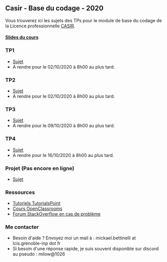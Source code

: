 ## Casir - Base du codage - 2020

Vous trouverez ici les sujets des TPs pour le module de base du codage de la Licence professionnelle [CASIR](http://formations.univ-grenoble-alpes.fr/fr/catalogue/licence-professionnelle-DP/sciences-technologies-sante-STS/licence-professionnelle-metiers-de-l-informatique-conception-developpement-et-tests-de-logiciels-valence-program-licence-professionnelle-metiers-de-l-informatique-conception-developpement-et-tests-de-logiciels-casir-valence/parcours-codage-d-applications-et-de-systemes-informatiques-repartis-casir-valence-subprogram-parcours-codage-d-applications-et-de-systemes-informatiques-repartis-casir.html).

#### [Slides du cours](Documents/CoursPython.pdf)

### TP1

+   [Sujet](Documents/TP1.zip)
+   A rendre pour le 02/10/2020 à 8h00 au plus tard.

### TP2

+   [Sujet](Documents/TP2.zip)
+   A rendre pour le 02/10/2020 à 8h00 au plus tard.

### TP3

+   [Sujet](Documents/TP3.zip)
+   A rendre pour le 09/10/2020 à 8h00 au plus tard.

### TP4

+   [Sujet](Documents/TP4_.zip)
+   A rendre pour le 16/10/2020 à 8h00 au plus tard.

### Projet (Pas encore en ligne)

+   [Sujet]()


### Ressources

+   [Tutoriels TutorialsPoint](https://www.tutorialspoint.com/python/index.htm)
+   [Cours OpenClassrooms](https://openclassrooms.com/fr/courses/235344-apprenez-a-programmer-en-python)
+   [Forum StackOverflow en cas de problème](https://stackoverflow.com/)

### Me contacter

+ Besoin d'aide ? Envoyez moi un mail à : mickael.bettinelli at lcis.grenoble-inp dot fr
+ Si besoin d'une réponse rapide, je suis souvent disponible sur discord au pseudo : milow@1026


